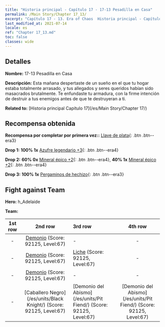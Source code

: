 ```yaml
---
title: "Historia principal - Capítulo 17 - 17-13 Pesadilla en Casa"
permalink: /Main Story/Chapter 17_13/
excerpt: "Capítulo 17 - 13. Era of Chaos  Historia principal - Capítulo 17_13. 17-13 Pesadilla en Casa"
last_modified_at: 2021-07-14
locale: es
ref: "Chapter 17_13.md"
toc: false
classes: wide
---
```


## Detalles

 **Nombre:** 17-13 Pesadilla en Casa

 **Descripción:** Esta mañana despertaste de un sueño en el que tu hogar estaba totalmente arrasado, y tus allegados y seres queridos habían sido masacrados brutalmente. Te enfundaste tu armadura, con la firme intención de destruir a tus enemigos antes de que te destruyeran a ti.

 **Related to:** [Historia principal Capítulo 17](/es/Main Story/Chapter 17/)

## Recompensa obtenida

 **Recompensa por completar por primera vez::** [Llave de plata](/ItemsES/con_693/){: .btn .btn--era3}

 **Drop 1:** **100% 1x** [Azufre legendario +3](/ItemsES/mat_57/){: .btn .btn--era4}

 **Drop 2:** **60% 0x** [Mineral épico +2](/ItemsES/mat_47/){: .btn .btn--era4}, **40% 1x** [Mineral épico +2](/ItemsES/mat_47/){: .btn .btn--era4}

 **Drop 3:** **100% 1x** [Pergaminos de hechizo](/ItemsES/con_694/){: .btn .btn--era3}


## Fight against Team
 **Hero:** h_Adelaide

 **Team:**


  | 1st row | 2nd row | 3rd row | 4th row |
  |:----:|:----:|:----|:----:|
  | - | [Demonio](/es/units/Demon/) (Score: 92125, Level:67)  | - | - |
  | - | [Demonio](/es/units/Demon/) (Score: 92125, Level:67)  | [Liche](/es/units/Lich/) (Score: 92125, Level:67)  | - |
  | - | [Demonio](/es/units/Demon/) (Score: 92125, Level:67)  | - | - |
  | - | [Caballero Negro](/es/units/Black Knight/) (Score: 92125, Level:67)  | [Demonio del Abismo](/es/units/Pit Fiend/) (Score: 92125, Level:67)  | [Demonio del Abismo](/es/units/Pit Fiend/) (Score: 92125, Level:67)  |


